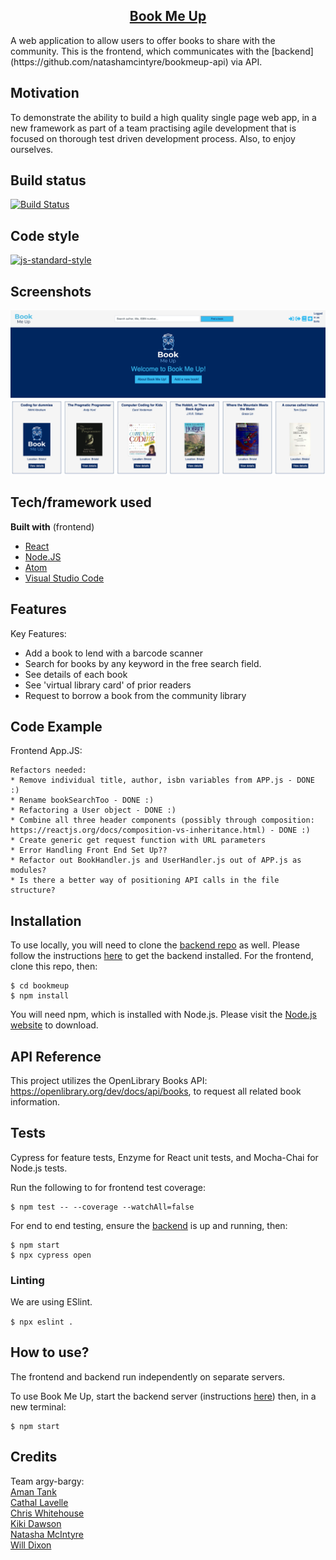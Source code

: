 <h2 align=center><a href="https://book-me-up.herokuapp.com/">Book Me Up</a></h2>
A web application to allow users to offer books to share with the community. This is the frontend, which communicates with the [backend](https://github.com/natashamcintyre/bookmeup-api) via API.

## Motivation
To demonstrate the ability to build a high quality single page web app, in a new framework as part of a team practising agile development that is focused on thorough test driven development process. Also, to enjoy ourselves.

## Build status
[![Build Status](https://travis-ci.com/argy-bargy/book_swap.svg?branch=main)](https://travis-ci.com/argy-bargy/book_swap)

## Code style
[![js-standard-style](https://img.shields.io/badge/code%20style-standard-brightgreen.svg)](http://standardjs.com)

## Screenshots
![Home Screen](https://github.com/argy-bargy/book_swap/blob/main/screenshots/Screenshot%202021-03-01%20at%2015.28.59.png)

## Tech/framework used
**Built with** (frontend)
  - [React](https://reactjs.org)
  - [Node.JS](https://nodejs.org)
  - [Atom](https://atom.io)
  - [Visual Studio Code](https://code.visualstudio.com)

## Features
Key Features:

  * Add a book to lend with a barcode scanner
  * Search for books by any keyword in the free search field.
  * See details of each book
  * See 'virtual library card' of prior readers
  * Request to borrow a book from the community library

## Code Example
  Frontend App.JS:
  ```
  Refactors needed:
  * Remove individual title, author, isbn variables from APP.js - DONE :)
  * Rename bookSearchToo - DONE :)
  * Refactoring a User object - DONE :)
  * Combine all three header components (possibly through composition: https://reactjs.org/docs/composition-vs-inheritance.html) - DONE :)
  * Create generic get request function with URL parameters
  * Error Handling Front End Set Up??
  * Refactor out BookHandler.js and UserHandler.js out of APP.js as modules?
  * Is there a better way of positioning API calls in the file structure?
  ```

## Installation
  To use locally, you will need to clone the [backend repo](https://github.com/natashamcintyre/bookmeup-api) as well. Please follow the instructions [here](https://github.com/natashamcintyre/bookmeup-api#installation) to get the backend installed. For the frontend, clone this repo, then:
  ```
  $ cd bookmeup
  $ npm install
  ```
  You will need npm, which is installed with Node.js. Please visit the [Node.js website](https://nodejs.org/en/download/) to download.

## API Reference
 This project utilizes the OpenLibrary Books API: https://openlibrary.org/dev/docs/api/books, to request all related book information.

## Tests
  Cypress for feature tests, Enzyme for React unit tests, and Mocha-Chai for Node.js tests.

  Run the following to for frontend test coverage:
  ```
  $ npm test -- --coverage --watchAll=false
  ```
  
  For end to end testing, ensure the [backend](https://github.com/natashamcintyre/bookmeup-api#how-to-use) is up and running, then:
  ```
  $ npm start
  $ npx cypress open
  ```
  
  ### Linting
  We are using ESlint.

  `$ npx eslint .`

## How to use?
The frontend and backend run independently on separate servers.

To use Book Me Up, start the backend server (instructions [here](https://github.com/natashamcintyre/bookmeup-api#how-to-use)) then, in a new terminal:

  ```
  $ npm start
  ```

## Credits

Team argy-bargy:  
[Aman Tank](https://github.com/AmanTank187)  
[Cathal Lavelle](https://github.com/calavell)  
[Chris Whitehouse](https://github.com/chriswhitehouse)  
[Kiki Dawson](https://github.com/kikidawson)  
[Natasha McIntyre](https://github.com/natashamcintyre)  
[Will Dixon](https://github.com/WillDixon93)  
